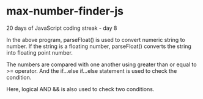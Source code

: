 # max-number-finder-js
20 days of JavaScript coding streak - day 8

In the above program, parseFloat() is used to convert numeric string to number. If the string is a floating number, parseFloat() converts the string into floating point number.

The numbers are compared with one another using greater than or equal to >= operator. And the if...else if...else statement is used to check the condition.

Here, logical AND && is also used to check two conditions.

